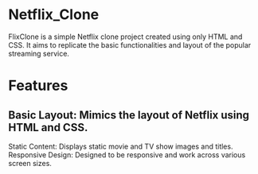 # Netflix_Clone
FlixClone is a simple Netflix clone project created using only HTML and CSS. It aims to replicate the basic functionalities and layout of the popular streaming service.
# Features
## Basic Layout: Mimics the layout of Netflix using HTML and CSS.
Static Content: Displays static movie and TV show images and titles.
Responsive Design: Designed to be responsive and work across various screen sizes.
